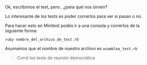 Ok, escribimos el test, pero.. ¿para qué nos sirven?

Lo interesante de los tests es poder correrlos para ver si pasan o no.

Para hacer esto en Minitest podés ir a una consola y correrlos de la siguiente forma: 

`ruby nombre_del_archivo_de_test.rb`

Asumamos que el nombre de nuestro archivo es `asamblea_test.rb`

> Corré los tests de reunión democrática